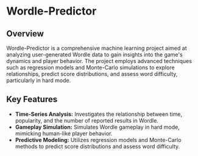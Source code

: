 # Wordle-Predictor

## Overview
Wordle-Predictor is a comprehensive machine learning project aimed at analyzing user-generated Wordle data to gain insights into the game's dynamics and player behavior. The project employs advanced techniques such as regression models and Monte-Carlo simulations to explore relationships, predict score distributions, and assess word difficulty, particularly in hard mode.

## Key Features
- **Time-Series Analysis:** Investigates the relationship between time, popularity, and the number of reported results in Wordle.
- **Gameplay Simulation:** Simulates Wordle gameplay in hard mode, mimicking human-like player behavior.
- **Predictive Modeling:** Utilizes regression models and Monte-Carlo methods to predict score distributions and assess word difficulty.
